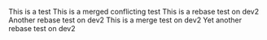 This is a test
This is a merged conflicting test
This is a rebase test on dev2
Another rebase test on dev2
This is a merge test on dev2
Yet another rebase test on dev2